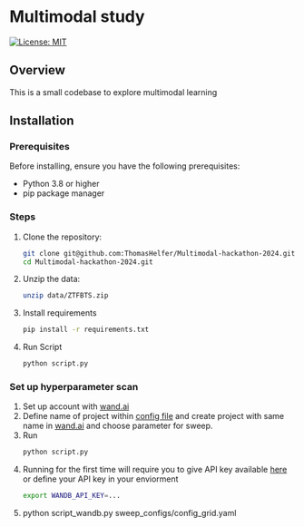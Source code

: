 # Multimodal study 

[![License: MIT](https://img.shields.io/badge/License-MIT-red.svg)](https://opensource.org/licenses/MIT)


## Overview
This is a small codebase to explore multimodal learning

## Installation

### Prerequisites
Before installing, ensure you have the following prerequisites:
- Python 3.8 or higher
- pip package manager

### Steps
1. Clone the repository:

   ```bash
   git clone git@github.com:ThomasHelfer/Multimodal-hackathon-2024.git
   cd Multimodal-hackathon-2024.git
   ```

2. Unzip the data:

   ```bash
   unzip data/ZTFBTS.zip  
   ```

3. Install requirements
   ```bash
   pip install -r requirements.txt 
   ```

4. Run Script

   ```bash
   python script.py
   ```
### Set up hyperparameter scan 

1. Set up account with [wand.ai](https://wandb.ai)
2. Define name of project within [config file](https://github.com/ThomasHelfer/Multimodal-hackathon-2024/blob/bc8b55767276fd6c08af08fd668e5dbf1ad646de/sweep_configs/config_grid.yaml#L5) and create project with same name in [wand.ai](https://wandb.a) and choose parameter for sweep.
3. Run
   ```bash
   python script.py
   ```
4. Running for the first time will require you to give API key available [here]([https://wandb.ai](https://wandb.ai/authorize)https://wandb.ai/authorize) or define your API key in your enviorment
      ```bash
   export WANDB_API_KEY=...
   ```
6. python script_wandb.py sweep_configs/config_grid.yaml 
